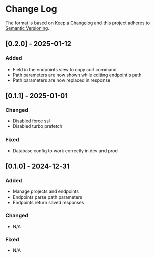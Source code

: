 # Change Log

The format is based on [Keep a Changelog](http://keepachangelog.com/)
and this project adheres to [Semantic Versioning](http://semver.org/).

## [0.2.0] - 2025-01-12

### Added 

- Field in the endpoints view to copy curl command
- Path parameters are now shown while editing endpoint's path
- Path parameters are now replaced in response

## [0.1.1] - 2025-01-01

### Changed

- Disabled force ssl
- Disabled turbo prefetch

### Fixed

- Database config to work correctly in dev and prod

## [0.1.0] - 2024-12-31

### Added

- Manage projects and endpoints
- Endpoints parse path parameters
- Endpoints return saved responses

### Changed

- N/A

### Fixed

- N/A